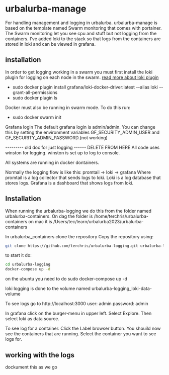 # urbalurba-manage

For handling management and logging in urbalurba.
urbalurba-manage is based on the template named Swarm monitoring that comes with portainer.
The Swarm monitoring  let you see cpu and stuff but not logging from the containers.
I've added loki to the stack so that logs from the containers are stored in loki and can be viewed in grafana.

## installation
In order to get logging working in a swarm you must first install the loki plugin for logging on each node in the swarm.  [read more about loki plugin](https://grafana.com/docs/loki/latest/clients/docker-driver/)
- sudo docker plugin install grafana/loki-docker-driver:latest --alias loki --grant-all-permissions
- sudo docker plugin ls

Docker must also be running in swarm mode. To do this run:
- sudo docker swarm init


Grafana login
The default grafana login is admin/admin. You can change this by setting the environment variables GF_SECURITY_ADMIN_USER and GF_SECURITY_ADMIN_PASSWORD.(not working)




--------- old doc for just logging ------ DELETE FROM HERE
All code uses winston for logging. winston is set up to log to console.

All systems are running in docker dontainers.

Normally the logging flow is like this:
promtail -> loki -> grafana
Where promtail is a log collector that sends logs to loki.
Loki is a log database that stores logs.
Grafana is a dashboard that shows logs from loki.

## Installation

When running the urbalurba-logging we do this from the folder named urbalurba-containers.
On dag the folder is /home/terchris/urbalurba-containers on mac it is /Users/tec/learn/urbalurba2023/urbalurba-containers

In urbalurba_containers clone the repository
Copy the repository using:

```bash
git clone https://github.com/terchris/urbalurba-logging.git urbalurba-logging
```

to start it do:

```bash
cd urbalurba-logging
docker-compose up -d
```

on the ubuntu you need to do sudo docker-compose up -d

loki logging is done to the volume named urbalurba-logging_loki-data-volume

To see logs go to http://localhost:3000
user: admin
password: admin

In grafana click on the burger-menu in upper left. Select Explore. Then select loki as data source.

To see log for a container. Click the Label browser button. You shouild now see the containers that are running. Select the container you want to see logs for.

## working with the logs

dockument this as we go
